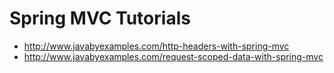 # Spring MVC Tutorials

- http://www.javabyexamples.com/http-headers-with-spring-mvc
- http://www.javabyexamples.com/request-scoped-data-with-spring-mvc